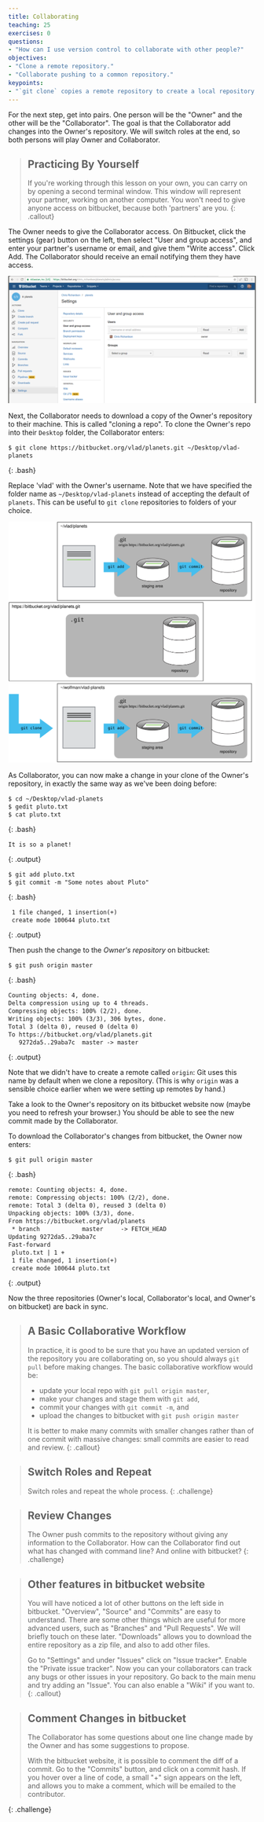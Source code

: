 ```yaml
---
title: Collaborating
teaching: 25
exercises: 0
questions:
- "How can I use version control to collaborate with other people?"
objectives:
- "Clone a remote repository."
- "Collaborate pushing to a common repository."
keypoints:
- "`git clone` copies a remote repository to create a local repository with a remote called `origin` automatically set up."
---
```


For the next step, get into pairs.  One person will be the "Owner" and the other
will be the "Collaborator". The goal is that the Collaborator add changes into
the Owner's repository. We will switch roles at the end, so both persons will
play Owner and Collaborator.

> ## Practicing By Yourself
>
> If you're working through this lesson on your own, you can carry on by opening
> a second terminal window.
> This window will represent your partner, working on another computer. You
> won't need to give anyone access on bitbucket, because both 'partners' are you.
{: .callout}

The Owner needs to give the Collaborator access. On Bitbucket, click
the settings (gear) button on the left, then select "User and group
access", and enter your partner's username or email, and give them
"Write access". Click Add. The Collaborator should receive an email
notifying them they have access.

![Adding Collaborators on Bitbucket](../fig/bitbucket-add-user.png)

Next, the Collaborator needs to download a copy of the Owner's
repository to their  machine. This is called "cloning a repo". To
clone the Owner's repo into their `Desktop` folder, the Collaborator enters:

~~~
$ git clone https://bitbucket.org/vlad/planets.git ~/Desktop/vlad-planets
~~~
{: .bash}

Replace 'vlad' with the Owner's username. Note that we have specified
the folder name as `~/Desktop/vlad-planets` instead of accepting the
default of `planets`. This can be useful to `git clone` repositories to
folders of your choice.

![After Creating Clone of Repository](../fig/github-collaboration.svg)

As Collaborator, you can now make a change in your clone of the
Owner's repository, in exactly the same way as we've been doing before:

~~~
$ cd ~/Desktop/vlad-planets
$ gedit pluto.txt
$ cat pluto.txt
~~~
{: .bash}

~~~
It is so a planet!
~~~
{: .output}

~~~
$ git add pluto.txt
$ git commit -m "Some notes about Pluto"
~~~
{: .bash}

~~~
 1 file changed, 1 insertion(+)
 create mode 100644 pluto.txt
~~~
{: .output}

Then push the change to the *Owner's repository* on bitbucket:

~~~
$ git push origin master
~~~
{: .bash}

~~~
Counting objects: 4, done.
Delta compression using up to 4 threads.
Compressing objects: 100% (2/2), done.
Writing objects: 100% (3/3), 306 bytes, done.
Total 3 (delta 0), reused 0 (delta 0)
To https://bitbucket.org/vlad/planets.git
   9272da5..29aba7c  master -> master
~~~
{: .output}

Note that we didn't have to create a remote called `origin`: Git uses this
name by default when we clone a repository.  (This is why `origin` was a
sensible choice earlier when we were setting up remotes by hand.)

Take a look to the Owner's repository on its bitbucket website now (maybe you need
to refresh your browser.) You should be able to see the new commit made by the
Collaborator.

To download the Collaborator's changes from bitbucket, the Owner now enters:

~~~
$ git pull origin master
~~~
{: .bash}

~~~
remote: Counting objects: 4, done.
remote: Compressing objects: 100% (2/2), done.
remote: Total 3 (delta 0), reused 3 (delta 0)
Unpacking objects: 100% (3/3), done.
From https://bitbucket.org/vlad/planets
 * branch            master     -> FETCH_HEAD
Updating 9272da5..29aba7c
Fast-forward
 pluto.txt | 1 +
 1 file changed, 1 insertion(+)
 create mode 100644 pluto.txt
~~~
{: .output}

Now the three repositories (Owner's local, Collaborator's local, and Owner's on
bitbucket) are back in sync.

> ## A Basic Collaborative Workflow
>
> In practice, it is good to be sure that you have an updated version of the
> repository you are collaborating on, so you should always `git pull` before making
> changes. The basic collaborative workflow would be:
>
> * update your local repo with `git pull origin master`,
> * make your changes and stage them with `git add`,
> * commit your changes with `git commit -m`, and
> * upload the changes to bitbucket with `git push origin master`
>
> It is better to make many commits with smaller changes rather than
> of one commit with massive changes: small commits are easier to
> read and review.
{: .callout}

> ## Switch Roles and Repeat
>
> Switch roles and repeat the whole process.
{: .challenge}

> ## Review Changes
>
> The Owner push commits to the repository without giving any information
> to the Collaborator. How can the Collaborator find out what has changed with
> command line? And online with bitbucket?
{: .challenge}

> ## Other features in bitbucket website
>
> You will have noticed a lot of other buttons on the left side in bitbucket.
> "Overview", "Source" and "Commits" are easy to understand. There are some
> other things which are useful for more advanced users, such as "Branches"
> and "Pull Requests". We will briefly touch on these later. "Downloads"
> allows you to download the entire repository as a zip file, and also to
> add other files.
>
> Go to "Settings" and under "Issues" click on "Issue tracker". Enable
> the "Private issue tracker". Now you can your collaborators can
> track any bugs or other issues in your repository. Go back to the
> main menu and try adding an "Issue". You can also enable a "Wiki"
> if you want to.
{: .callout}



> ## Comment Changes in bitbucket
>
> The Collaborator has some questions about one line change made by
> the Owner and has some suggestions to propose.
>
> With the bitbucket website, it is possible to comment the diff of a
> commit. Go to the "Commits" button, and click on a commit hash. If you hover
> over a line of code, a small "+" sign appears on the left, and
> allows you to make a comment, which will be emailed to the contributor.
>
{: .challenge}


